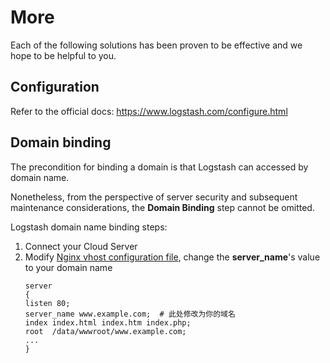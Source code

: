 # More

Each of the following solutions has been proven to be effective and we hope to be helpful to you.

## Configuration 

Refer to the official docs: https://www.logstash.com/configure.html

## Domain binding

The precondition for binding a domain is that Logstash can accessed by domain name.

Nonetheless, from the perspective of server security and subsequent maintenance considerations, the **Domain Binding** step cannot be omitted.

Logstash domain name binding steps:

1. Connect your Cloud Server
2. Modify [Nginx vhost configuration file](/stack-components.md#nginx), change the **server_name**'s value to your domain name
   ```text
   server
   {
   listen 80;
   server_name www.example.com;  # 此处修改为你的域名
   index index.html index.htm index.php;
   root  /data/wwwroot/www.example.com;
   ...
   }
   ```